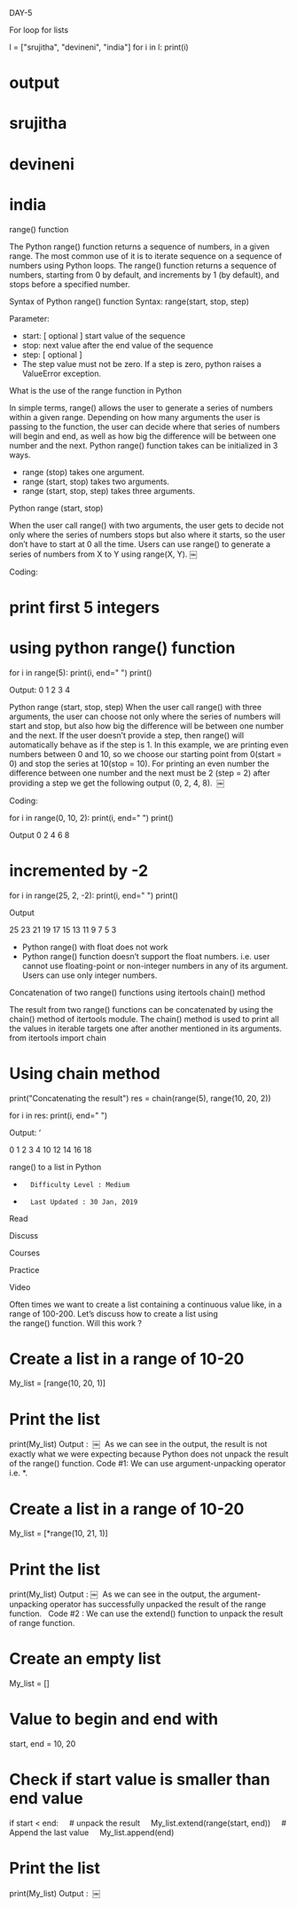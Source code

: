 DAY-5

For loop for lists

l = ["srujitha", "devineni", "india"]
for i in l:
    print(i)
    
# output
# srujitha
# devineni
# india

range() function

The Python range() function returns a sequence of numbers, in a given range. The most common use of it is to iterate sequence on a sequence of numbers using Python loops.
The range() function returns a sequence of numbers, starting from 0 by default, and increments by 1 (by default), and stops before a specified number.

Syntax of Python range() function
Syntax: range(start, stop, step)

Parameter:
* start: [ optional ] start value of the sequence
* stop: next value after the end value of the sequence
* step: [ optional ] 
* The step value must not be zero. If a step is zero, python raises a ValueError exception.

What is the use of the range function in Python

In simple terms, range() allows the user to generate a series of numbers within a given range. Depending on how many arguments the user is passing to the function, the user can decide where that series of numbers will begin and end, as well as how big the difference will be between one number and the next. Python range() function takes can be initialized in 3 ways.
* range (stop) takes one argument.
* range (start, stop) takes two arguments.
* range (start, stop, step) takes three arguments.

Python range (start, stop)

When the user call range() with two arguments, the user gets to decide not only where the series of numbers stops but also where it starts, so the user don’t have to start at 0 all the time. Users can use range() to generate a series of numbers from X to Y using range(X, Y).
￼

Coding:

# print first 5 integers
# using python range() function
for i in range(5):
	print(i, end=" ")
print()

Output:
0 1 2 3 4 

Python range (start, stop, step)
When the user call range() with three arguments, the user can choose not only where the series of numbers will start and stop, but also how big the difference will be between one number and the next. If the user doesn’t provide a step, then range() will automatically behave as if the step is 1. In this example, we are printing even numbers between 0 and 10, so we choose our starting point from 0(start = 0) and stop the series at 10(stop = 10). For printing an even number the difference between one number and the next must be 2 (step = 2) after providing a step we get the following output (0, 2, 4, 8). 
￼

Coding:

for i in range(0, 10, 2):
	print(i, end=" ")
print()

Output
0 2 4 6 8 

# incremented by -2
for i in range(25, 2, -2):
	print(i, end=" ")
print()

Output

25 23 21 19 17 15 13 11 9 7 5 3 

* Python range() with float does not work
* Python range() function doesn’t support the float numbers. i.e. user cannot use floating-point or non-integer numbers in any of its argument. Users can use only integer numbers.

Concatenation of two range() functions using itertools chain() method

The result from two range() functions can be concatenated by using the chain() method of itertools module. The chain() method is used to print all the values in iterable targets one after another mentioned in its arguments.
from itertools import chain

# Using chain method
print("Concatenating the result")
res = chain(range(5), range(10, 20, 2))

for i in res:
	print(i, end=" ")

Output: ‘

0 1 2 3 4 10 12 14 16 18 

range() to a list in Python

* 		Difficulty Level : Medium
* 		Last Updated : 30 Jan, 2019
Read

Discuss

Courses

Practice

Video



Often times we want to create a list containing a continuous value like, in a range of 100-200. Let’s discuss how to create a list using the range() function.
Will this work ?




# Create a list in a range of 10-20
My_list = [range(10, 20, 1)]
  
# Print the list
print(My_list)
Output : 
￼
 As we can see in the output, the result is not exactly what we were expecting because Python does not unpack the result of the range() function.
Code #1: We can use argument-unpacking operator i.e. *.

# Create a list in a range of 10-20
My_list = [*range(10, 21, 1)]
  
# Print the list
print(My_list)
Output :
￼
 As we can see in the output, the argument-unpacking operator has successfully unpacked the result of the range function.   Code #2 : We can use the extend() function to unpack the result of range function.


# Create an empty list
My_list = []
  
# Value to begin and end with
start, end = 10, 20
  
# Check if start value is smaller than end value
if start < end:
    # unpack the result
    My_list.extend(range(start, end))
    # Append the last value
    My_list.append(end)
  
# Print the list
print(My_list)
Output : 
￼
